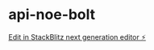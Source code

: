 # api-noe-bolt

[Edit in StackBlitz next generation editor ⚡️](https://stackblitz.com/~/github.com/rafysanchez/api-noe-bolt)